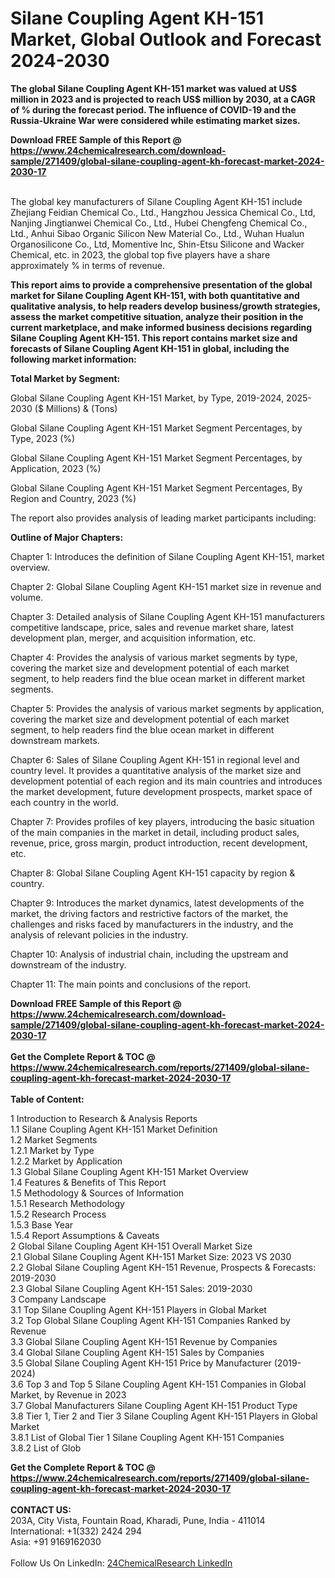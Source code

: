<h1>Silane Coupling Agent KH-151 Market, Global Outlook and Forecast 2024-2030</h1><p><strong>The global Silane Coupling Agent KH-151 market was valued at US$ million in 2023 and is projected to reach US$ million by 2030, at a CAGR of % during the forecast period. The influence of COVID-19 and the Russia-Ukraine War were considered while estimating market sizes.</strong></p><p>
</p><p></p><div><b>Download FREE Sample of this Report @ 
            <a href="https://www.24chemicalresearch.com/download-sample/271409/global-silane-coupling-agent-kh-forecast-market-2024-2030-17">
            https://www.24chemicalresearch.com/download-sample/271409/global-silane-coupling-agent-kh-forecast-market-2024-2030-17</a></b></div><br><p>
The global key manufacturers of Silane Coupling Agent KH-151 include Zhejiang Feidian Chemical Co., Ltd., Hangzhou Jessica Chemical Co., Ltd, Nanjing Jingtianwei Chemical Co., Ltd., Hubei Chengfeng Chemical Co., Ltd., Anhui Sibao Organic Silicon New Material Co., Ltd., Wuhan Hualun Organosilicone Co., Ltd, Momentive Inc, Shin-Etsu Silicone and Wacker Chemical, etc. in 2023, the global top five players have a share approximately % in terms of revenue.</p><p>
<strong>This report aims to provide a comprehensive presentation of the global market for Silane Coupling Agent KH-151, with both quantitative and qualitative analysis, to help readers develop business/growth strategies, assess the market competitive situation, analyze their position in the current marketplace, and make informed business decisions regarding Silane Coupling Agent KH-151. This report contains market size and forecasts of Silane Coupling Agent KH-151 in global, including the following market information:</strong></p><p>
</p><p>
<strong>Total Market by Segment:</strong></p><p>
Global Silane Coupling Agent KH-151 Market, by Type, 2019-2024, 2025-2030 ($ Millions) &amp; (Tons)</p><p>
Global Silane Coupling Agent KH-151 Market Segment Percentages, by Type, 2023 (%)</p><p>
</p><p>
Global Silane Coupling Agent KH-151 Market Segment Percentages, by Application, 2023 (%)</p><p>
</p><p>
Global Silane Coupling Agent KH-151 Market Segment Percentages, By Region and Country, 2023 (%)</p><p>
</p><p>
The report also provides analysis of leading market participants including:</p><p>
</p><p>
</p><p>
</p><p><strong>Outline of Major Chapters:</strong></p><p>
Chapter 1: Introduces the definition of Silane Coupling Agent KH-151, market overview.</p><p>
Chapter 2: Global Silane Coupling Agent KH-151 market size in revenue and volume.</p><p>
Chapter 3: Detailed analysis of Silane Coupling Agent KH-151 manufacturers competitive landscape, price, sales and revenue market share, latest development plan, merger, and acquisition information, etc.</p><p>
Chapter 4: Provides the analysis of various market segments by type, covering the market size and development potential of each market segment, to help readers find the blue ocean market in different market segments.</p><p>
Chapter 5: Provides the analysis of various market segments by application, covering the market size and development potential of each market segment, to help readers find the blue ocean market in different downstream markets.</p><p>
Chapter 6: Sales of Silane Coupling Agent KH-151 in regional level and country level. It provides a quantitative analysis of the market size and development potential of each region and its main countries and introduces the market development, future development prospects, market space of each country in the world.</p><p>
Chapter 7: Provides profiles of key players, introducing the basic situation of the main companies in the market in detail, including product sales, revenue, price, gross margin, product introduction, recent development, etc.</p><p>
Chapter 8: Global Silane Coupling Agent KH-151 capacity by region &amp; country.</p><p>
Chapter 9: Introduces the market dynamics, latest developments of the market, the driving factors and restrictive factors of the market, the challenges and risks faced by manufacturers in the industry, and the analysis of relevant policies in the industry.</p><p>
Chapter 10: Analysis of industrial chain, including the upstream and downstream of the industry.</p><p>
Chapter 11: The main points and conclusions of the report.</p><div><b>Download FREE Sample of this Report @ 
            <a href="https://www.24chemicalresearch.com/download-sample/271409/global-silane-coupling-agent-kh-forecast-market-2024-2030-17">
            https://www.24chemicalresearch.com/download-sample/271409/global-silane-coupling-agent-kh-forecast-market-2024-2030-17</a></b></div><br><div><b>Get the Complete Report & TOC @ 
            <a href="https://www.24chemicalresearch.com/reports/271409/global-silane-coupling-agent-kh-forecast-market-2024-2030-17">
            https://www.24chemicalresearch.com/reports/271409/global-silane-coupling-agent-kh-forecast-market-2024-2030-17</a></b></div><br>
            <b>Table of Content:</b><p>1 Introduction to Research & Analysis Reports<br />
    1.1 Silane Coupling Agent KH-151 Market Definition<br />
    1.2 Market Segments<br />
        1.2.1 Market by Type<br />
        1.2.2 Market by Application<br />
    1.3 Global Silane Coupling Agent KH-151 Market Overview<br />
    1.4 Features & Benefits of This Report<br />
    1.5 Methodology & Sources of Information<br />
        1.5.1 Research Methodology<br />
        1.5.2 Research Process<br />
        1.5.3 Base Year<br />
        1.5.4 Report Assumptions & Caveats<br />
2 Global Silane Coupling Agent KH-151 Overall Market Size<br />
    2.1 Global Silane Coupling Agent KH-151 Market Size: 2023 VS 2030<br />
    2.2 Global Silane Coupling Agent KH-151 Revenue, Prospects & Forecasts: 2019-2030<br />
    2.3 Global Silane Coupling Agent KH-151 Sales: 2019-2030<br />
3 Company Landscape<br />
    3.1 Top Silane Coupling Agent KH-151 Players in Global Market<br />
    3.2 Top Global Silane Coupling Agent KH-151 Companies Ranked by Revenue<br />
    3.3 Global Silane Coupling Agent KH-151 Revenue by Companies<br />
    3.4 Global Silane Coupling Agent KH-151 Sales by Companies<br />
    3.5 Global Silane Coupling Agent KH-151 Price by Manufacturer (2019-2024)<br />
    3.6 Top 3 and Top 5 Silane Coupling Agent KH-151 Companies in Global Market, by Revenue in 2023<br />
    3.7 Global Manufacturers Silane Coupling Agent KH-151 Product Type<br />
    3.8 Tier 1, Tier 2 and Tier 3 Silane Coupling Agent KH-151 Players in Global Market<br />
        3.8.1 List of Global Tier 1 Silane Coupling Agent KH-151 Companies<br />
        3.8.2 List of Glob</p><div><b>Get the Complete Report & TOC @ 
            <a href="https://www.24chemicalresearch.com/reports/271409/global-silane-coupling-agent-kh-forecast-market-2024-2030-17">
            https://www.24chemicalresearch.com/reports/271409/global-silane-coupling-agent-kh-forecast-market-2024-2030-17</a></b></div><br><b>CONTACT US:</b><br>
            203A, City Vista, Fountain Road, Kharadi, Pune, India - 411014<br>
            International: +1(332) 2424 294<br>
            Asia: +91 9169162030 <br><br>
            Follow Us On LinkedIn: <a href="https://www.linkedin.com/company/24chemicalresearch/">24ChemicalResearch LinkedIn</a>
